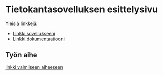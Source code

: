 # Tietokantasovelluksen esittelysivu

Yleisiä linkkejä:

* [Linkki sovellukseeni](http://jarmokal.users.cs.helsinki.fi/poll)
* [Linkki dokumentaatiooni](https://github.com/JarmoKallio/Tsoha-Bootstrap/blob/master/doc/dokumentaatio.pdf)

## Työn aihe

[linkki valmiiseen aiheeseen](http://advancedkittenry.github.io/suunnittelu_ja_tyoymparisto/aiheet/Kurssikysely.html)
